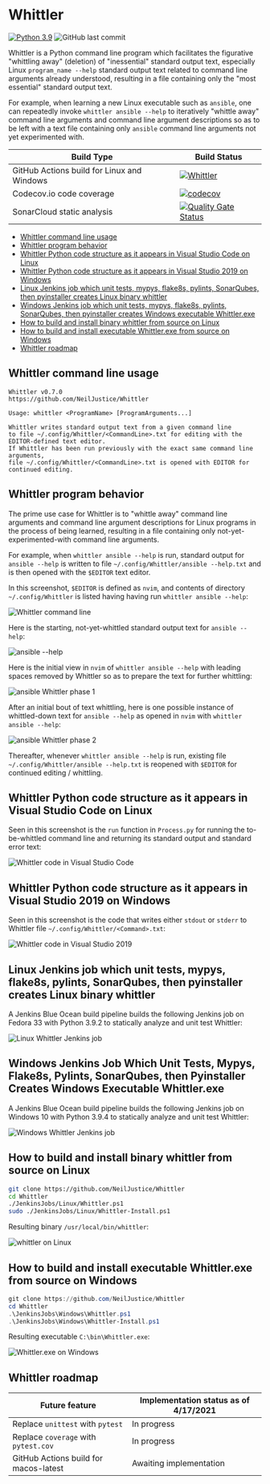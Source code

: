 # Whittler

[![Python 3.9](https://img.shields.io/badge/python-3.9-blue.svg)](https://www.python.org/downloads/release/python-390/) ![GitHub last commit](https://img.shields.io/github/last-commit/NeilJustice/Whittler)

Whittler is a Python command line program which facilitates the figurative "whittling away" (deletion) of "inessential" standard output text, especially Linux `program_name --help` standard output text related to command line arguments already understood, resulting in a file containing only the "most essential" standard output text.

For example, when learning a new Linux executable such as `ansible`, one can repeatedly invoke `whittler ansible --help` to iteratively "whittle away" command line arguments and command line argument descriptions so as to be left with a text file containing only `ansible` command line arguments not yet experimented with.

|Build Type|Build Status|
|----------|------------|
|GitHub Actions build for Linux and Windows|[![Whittler](https://github.com/NeilJustice/Whittler/actions/workflows/build.yml/badge.svg)](https://github.com/NeilJustice/Whittler/actions/workflows/build.yml)|
|Codecov.io code coverage|[![codecov](https://codecov.io/gh/NeilJustice/Whittler/branch/main/graph/badge.svg?token=g9qpHBaepU)](https://codecov.io/gh/NeilJustice/Whittler)|
|SonarCloud static analysis|[![Quality Gate Status](https://sonarcloud.io/api/project_badges/measure?project=NeilJustice_Whittler&metric=alert_status)](https://sonarcloud.io/dashboard?id=NeilJustice_Whittler)|

* [Whittler command line usage](#whittler-command-line-usage)
* [Whittler program behavior](#whittler-program-behavior)
* [Whittler Python code structure as it appears in Visual Studio Code on Linux](#whittler-python-code-structure-as-it-appears-in-visual-studio-code-on-linux)
* [Whittler Python code structure as it appears in Visual Studio 2019 on Windows](#whittler-python-code-structure-as-it-appears-in-visual-studio-2019-on-windows)
* [Linux Jenkins job which unit tests, mypys, flake8s, pylints, SonarQubes, then pyinstaller creates Linux binary whittler](#linux-jenkins-job-which-unit-tests-mypys-flake8s-pylints-sonarqubes-then-pyinstaller-creates-linux-binary-whittler)
* [Windows Jenkins job which unit tests, mypys, flake8s, pylints, SonarQubes, then pyinstaller creates Windows executable Whittler.exe](#windows-jenkins-job-which-unit-tests-mypys-flake8s-pylints-sonarqubes-then-pyinstaller-creates-windows-executable-whittler.exe)
* [How to build and install binary whittler from source on Linux](#how-to-build-and-install-binary-whittler-from-source-on-linux)
* [How to build and install executable Whittler.exe from source on Windows](#how-to-build-and-install-executable-whittlerexe-from-source-on-windows)
* [Whittler roadmap](#roadmap)

## Whittler command line usage

```text
Whittler v0.7.0
https://github.com/NeilJustice/Whittler

Usage: whittler <ProgramName> [ProgramArguments...]

Whittler writes standard output text from a given command line
to file ~/.config/Whittler/<CommandLine>.txt for editing with the EDITOR-defined text editor.
If Whittler has been run previously with the exact same command line arguments,
file ~/.config/Whittler/<CommandLine>.txt is opened with EDITOR for continued editing.
```

## Whittler program behavior

The prime use case for Whittler is to "whittle away" command line arguments and command line argument descriptions for Linux programs in the process of being learned, resulting in a file containing only not-yet-experimented-with command line arguments.

For example, when `whittler ansible --help` is run, standard output for `ansible --help` is written to file `~/.config/Whittler/ansible --help.txt` and is then opened with the `$EDITOR` text editor.

In this screenshot, `$EDITOR` is defined as `nvim`, and contents of directory `~/.config/Whittler` is listed having having run `whittler ansible --help`:

![Whittler command line](Screenshots/Linux/WhittlerCommandLine.png)

Here is the starting, not-yet-whittled standard output text for `ansible --help`:

![ansible --help](Screenshots/Linux/AnsibleHelp.png)

Here is the initial view in `nvim` of `whittler ansible --help` with leading spaces removed by Whittler so as to prepare the text for further whittling:

![ansible Whittler phase 1](Screenshots/Linux/AnsibleWhittlerPhase1.png)

After an initial bout of text whittling, here is one possible instance of whittled-down text for `ansible --help` as opened in `nvim` with `whittler ansible --help`:

![ansible Whittler phase 2](Screenshots/Linux/AnsibleWhittlerPhase2.png)

Thereafter, whenever `whittler ansible --help` is run, existing file `~/.config/Whittler/ansible --help.txt` is reopened with `$EDITOR` for continued editing / whittling.

## Whittler Python code structure as it appears in Visual Studio Code on Linux

Seen in this screenshot is the `run` function in `Process.py` for running the to-be-whittled command line and returning its standard output and standard error text:

![Whittler code in Visual Studio Code](Screenshots/Linux/WhittlerCodeInVisualStudioCode.png)

## Whittler Python code structure as it appears in Visual Studio 2019 on Windows

Seen in this screenshot is the code that writes either `stdout` or `stderr` to Whittler file `~/.config/Whittler/<Command>.txt`:

![Whittler code in Visual Studio 2019](Screenshots/Windows/WhittlerCodeInVisualStudio2019.png)

## Linux Jenkins job which unit tests, mypys, flake8s, pylints, SonarQubes, then pyinstaller creates Linux binary whittler

A Jenkins Blue Ocean build pipeline builds the following Jenkins job on Fedora 33 with Python 3.9.2 to statically analyze and unit test Whittler:

![Linux Whittler Jenkins job](Screenshots/Linux/LinuxJenkinsJob.png)

## Windows Jenkins Job Which Unit Tests, Mypys, Flake8s, Pylints, SonarQubes, then Pyinstaller Creates Windows Executable Whittler.exe

A Jenkins Blue Ocean build pipeline builds the following Jenkins job on Windows 10 with Python 3.9.4 to statically analyze and unit test Whittler:

![Windows Whittler Jenkins job](Screenshots/Windows/WindowsJenkinsJob.png)

## How to build and install binary whittler from source on Linux

```bash
git clone https://github.com/NeilJustice/Whittler
cd Whittler
./JenkinsJobs/Linux/Whittler.ps1
sudo ./JenkinsJobs/Linux/Whittler-Install.ps1
```

Resulting binary `/usr/local/bin/whittler`:

![whittler on Linux](Screenshots/Linux/WhittlerBinary.png)

## How to build and install executable Whittler.exe from source on Windows

```powershell
git clone https://github.com/NeilJustice/Whittler
cd Whittler
.\JenkinsJobs\Windows\Whittler.ps1
.\JenkinsJobs\Windows\Whittler-Install.ps1
```

Resulting executable `C:\bin\Whittler.exe`:

![Whittler.exe on Windows](Screenshots/Windows/WhittlerDotExe.png)

## Whittler roadmap

|Future feature|Implementation status as of 4/17/2021|
|--------------|-------------------------------------|
|Replace `unittest` with `pytest`|In progress|
|Replace `coverage` with `pytest.cov`|In progress|
|GitHub Actions build for macos-latest|Awaiting implementation|
